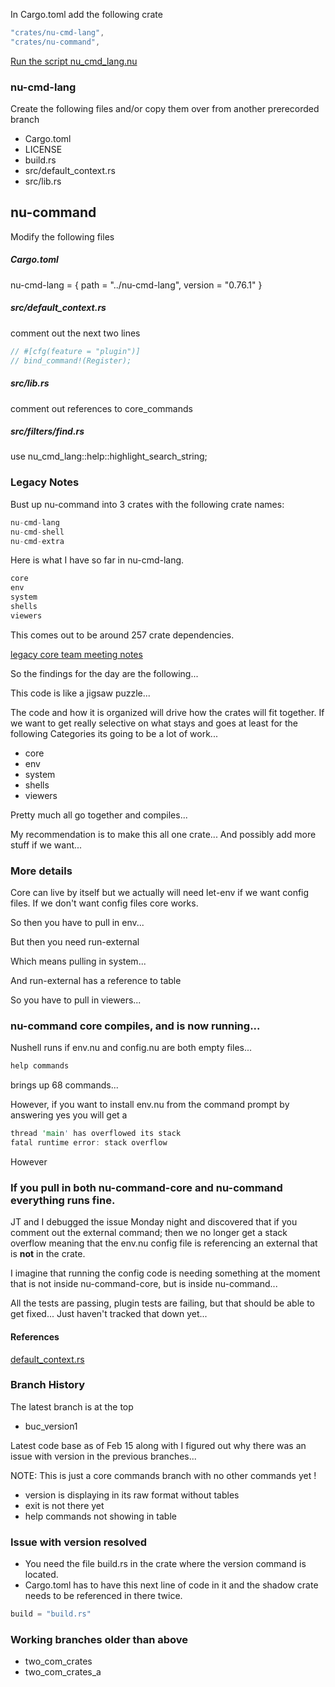 
In Cargo.toml add the following crate

```rust
"crates/nu-cmd-lang",
"crates/nu-command",
```

[Run the script nu_cmd_lang.nu](https://github.com/stormasm/nuscripts/blob/main/nu_cmd_lang.nu)

### nu-cmd-lang

Create the following files and/or copy them over from another prerecorded branch

* Cargo.toml
* LICENSE
* build.rs
* src/default_context.rs
* src/lib.rs

## nu-command

Modify the following files

##### Cargo.toml
nu-cmd-lang = { path = "../nu-cmd-lang", version = "0.76.1" }

##### src/default_context.rs
comment out the next two lines
```rust
// #[cfg(feature = "plugin")]
// bind_command!(Register);
```

##### src/lib.rs
comment out references to core_commands

##### src/filters/find.rs
use nu_cmd_lang::help::highlight_search_string;

### Legacy Notes

Bust up nu-command into 3 crates with the following crate names:

```rust
nu-cmd-lang
nu-cmd-shell
nu-cmd-extra
```

Here is what I have so far in nu-cmd-lang.

```rust
core
env
system
shells
viewers
```

This comes out to be around 257 crate dependencies.

[legacy core team meeting notes](https://hackmd.io/YeL2nzIUS1ChdcsxUx-T1A)

So the findings for the day are the following...

This code is like a jigsaw puzzle...  

The code and how it is organized will drive how the crates will fit together.  If we want to get really selective on what stays and goes at least for the following Categories its going to be a lot of work...

* core
* env
* system
* shells
* viewers

Pretty much all go together and compiles...

My recommendation is to make this all one crate...
And possibly add more stuff if we want...

### More details

Core can live by itself but we actually will need let-env if we want config files.  If we don't want config files core works.

So then you have to pull in env...

But then you need run-external

Which means pulling in system...

And run-external has a reference to table

So you have to pull in viewers...

### nu-command core compiles, and is now running...

Nushell runs if env.nu and config.nu are both empty files...

```rust
help commands
```

brings up 68 commands...

However, if you want to install env.nu from the command prompt by answering yes you will get a

```rust
thread 'main' has overflowed its stack
fatal runtime error: stack overflow
```

However

### If you pull in both nu-command-core and nu-command everything runs fine.

JT and I debugged the issue Monday night and discovered that if you comment out
the external command; then we no longer get a stack overflow meaning that the env.nu config file is referencing an external that is **not** in the crate.

I imagine that running the config code is needing something at the moment that
is not inside nu-command-core, but is inside nu-command...

All the tests are passing, plugin tests are failing, but that should be able to get fixed... Just haven't tracked that down yet...

#### References

[default_context.rs](https://github.com/stormasm/nushell/blob/two_com_crates_a/crates/nu-command-core/src/default_context.rs)

### Branch History

The latest branch is at the top

* buc_version1

Latest code base as of Feb 15 along with I figured out why there was an issue with version in the previous branches...

NOTE: This is just a core commands branch with no other commands yet !

* version is displaying in its raw format without tables
* exit is not there yet
* help commands not showing in table

### Issue with version resolved

* You need the file build.rs in the crate where the version command is located.
* Cargo.toml has to have this next line of code in it and the shadow crate needs to be referenced in there twice.

```rust
build = "build.rs"
```

### Working branches older than above

* two_com_crates
* two_com_crates_a
